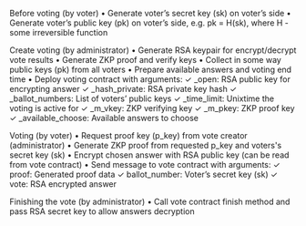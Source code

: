 Before voting (by voter)
    •  Generate voter’s secret key (sk) on voter’s side
    •  Generate voter’s public key (pk) on voter’s side, e.g. pk = H(sk), where H - some irreversible function


Create voting (by administrator)
    •  Generate RSA keypair for encrypt/decrypt vote results
    •  Generate ZKP proof and verify keys
    •  Collect in some way public keys (pk) from all voters
    •  Prepare available answers and voting end time
    •  Deploy voting contract with arguments:
        ✓  _open: RSA public key for encrypting answer
        ✓  _hash_private: RSA private key hash
        ✓  _ballot_numbers: List of voters’ public keys
        ✓  _time_limit: Unixtime the voting is active for
        ✓  _m_vkey: ZKP verifying key
        ✓  _m_pkey: ZKP proof key
        ✓  _available_choose: Available answers to choose


Voting (by voter)
     •  Request proof key (p_key) from vote creator (administrator)
     •  Generate ZKP proof from requested p_key and voters's secret key (sk)
     •  Encrypt chosen answer with RSA public key (can be read from vote contract)
     •  Send message to vote contract with arguments:
         ✓  proof: Generated proof data
         ✓  ballot_number: Voter’s secret key (sk)
         ✓  vote: RSA encrypted answer


Finishing the vote (by administrator)
    •  Call vote contract finish method and pass RSA secret key to allow answers decryption
